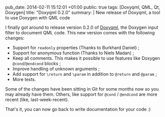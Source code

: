 pub_date: 2014-02-11 15:12:01 +01:00
public: true
tags: [Doxyqml, QML, Qt, Doxygen]
title: "Doxyqml 0.2.0"
summary: |
    New release of Doxyqml, a tool to use Doxygen with QML code

I finally got around to release version 0.2.0 of [Doxyqml][], the Doxygen input filter to document QML code. This new version comes with the following changes:

- Support for `readonly` properties (Thanks to Burkhard Daniel) ;
- Support for anonymous function (Thanks to Niels Madan) ;
- Keep all comments. This makes it possible to use features like Doxygen `@cond`/`@endcond` blocks ;
- Improve handling of unknown arguments ;
- Add support for `\return` and `\param` in addition to `@return` and `@param` ;
- More tests.

Some of the changes have been sitting in Git for some months now so you may already have them. Others, like support for `@cond` / `@endcond` are more recent (like, last-week-recent).

That's it, you can now go back to write documentation for your code :)

[Doxyqml]: /projects/doxyqml
